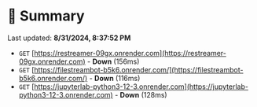 # 📖 Summary
Last updated: **8/31/2024, 8:37:52 PM**

- `GET` [https://restreamer-09gx.onrender.com](https://restreamer-09gx.onrender.com) - **Down** (156ms)
- `GET` [https://filestreambot-b5k6.onrender.com/](https://filestreambot-b5k6.onrender.com/) - **Down** (116ms)
- `GET` [https://jupyterlab-python3-12-3.onrender.com](https://jupyterlab-python3-12-3.onrender.com) - **Down** (128ms)
